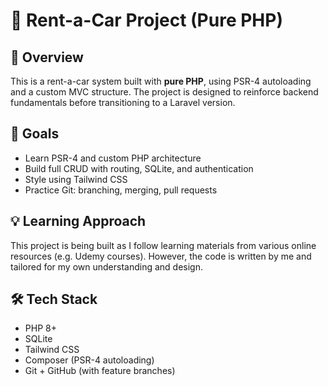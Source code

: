 # 🚗 Rent-a-Car Project (Pure PHP)

## 📌 Overview

This is a rent-a-car system built with **pure PHP**, using PSR-4 autoloading and a custom MVC structure. The project is designed to reinforce backend fundamentals before transitioning to a Laravel version.

## 🎯 Goals

- Learn PSR-4 and custom PHP architecture
- Build full CRUD with routing, SQLite, and authentication
- Style using Tailwind CSS
- Practice Git: branching, merging, pull requests

## 💡 Learning Approach

This project is being built as I follow learning materials from various online resources (e.g. Udemy courses). However, the code is written by me and tailored for my own understanding and design.

## 🛠️ Tech Stack

- PHP 8+
- SQLite
- Tailwind CSS
- Composer (PSR-4 autoloading)
- Git + GitHub (with feature branches)
